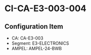 # CI-CA-E3-003-004

## Configuration Item
- CA: CA-E3-003
- Segment: E3-ELECTRONICS
- AMPEL: AMPEL-24-BWB
